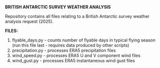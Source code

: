 **BRITISH ANTARCTIC SURVEY WEATHER ANALYSIS**

Repository contains all files relating to a British Antarctic survey weather analysis request (2025).

**FILES:**

1. flyable_days.py - counts number of flyable days in typical flying season (run this file last - requires data produced by other scripts)
2. precipitation.py - processes ERA5 precipitation files
3. wind_speed.py - processes ERA5 U and V component wind files
4. wind_gust.py - processes ERA5 instantaneous wind gust files

